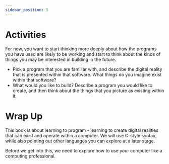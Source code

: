 ```yaml
---
sidebar_position: 5
---
```


# Activities

For now, you want to start thinking more deeply about how the programs you have used are likely to be working and start to think about the kinds of things you may be interested in building in the future.

- Pick a program that you are familiar with, and describe the digital reality that is presented within that software. What *things* do you imagine exist within that software?
- What would you like to build? Describe a program you would like to create, and then think about the things that you picture as existing within it.

# Wrap Up

This book is about learning to program - learning to create digital realities that can exist and operate within a computer. We will use C-style syntax, while also pointing out other languages you can explore at a later stage.

Before we get into this, we need to explore how to use your computer like a computing professional.
